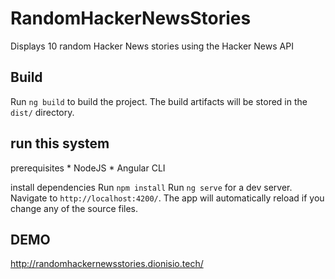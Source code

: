 # RandomHackerNewsStories

Displays 10 random Hacker News stories using the Hacker News API

## Build

Run `ng build` to build the project. The build artifacts will be stored in the `dist/` directory.


## run this system

prerequisites
    * NodeJS
    * Angular CLI

install dependencies
    Run `npm install`
    Run `ng serve` for a dev server. Navigate to `http://localhost:4200/`. The app will automatically reload if you change any of the source files.
    
    
## DEMO
http://randomhackernewsstories.dionisio.tech/
